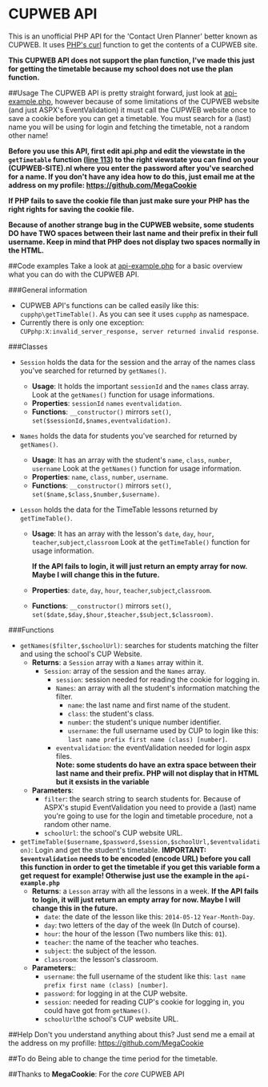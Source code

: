 CUPWEB API
=======

This is an unofficial PHP API for the 'Contact Uren Planner' better known as CUPWEB. It uses [PHP's curl](https://php.net/curl) function to get the contents of a CUPWEB site.

**This CUPWEB API does not support the plan function, I've made this just for getting the timetable because my school does not use the plan function.**

##Usage
The CUPWEB API is pretty straight forward, just look at [api-example.php](api-example.php), however because of some limitations of the CUPWEB website (and just ASPX's EventValidation) it must call the CUPWEB website once to save a cookie before you can get a timetable. You must search for a (last) name you will be using for login and fetching the timetable, not a random other name!

**Before you use this API, first edit api.php and edit the viewstate in the `getTimetable` function ([line 113](https://github.com/MegaCookie/CUP-PHP/blob/master/api.php#L113)) to the right viewstate you can find on your (CUPWEB-SITE).nl where you enter the password after you've searched for a name. If you don't have any idea how to do this, just email me at the address on my profile: https://github.com/MegaCookie**

**If PHP fails to save the cookie file than just make sure your PHP has the right rights for saving the cookie file.**

**Because of another strange bug in the CUPWEB website, some students DO have TWO spaces between their last name and their prefix in their full username. Keep in mind that PHP does not display two spaces normally in the HTML.**

##Code examples
Take a look at [api-example.php](api-example.php) for a basic overview what you can do with the CUPWEB API.

###General information
- CUPWEB API's functions can be called easily like this: `cupphp\getTimeTable()`. As you can see it uses `cupphp` as namespace.
- Currently there is only one exception: ``CUPphp:X:invalid_server_response, server returned invalid response``.

###Classes
- `Session` holds the data for the session and the array of the names class you've searched for returned by `getNames()`.
  - **Usage**: It holds the important `sessionId` and the `names` class array. Look at the `getNames()` function for usage informations.
  - **Properties**: `sessionId` `names` `eventvalidation`.
  - **Functions**: `__constructor()` mirrors `set()`, `set($sessionId,$names,eventvalidation)`.

- `Names` holds the data for students you've searched for returned by `getNames()`.
  - **Usage**: It has an array with the student's `name`, `class`, `number`, `username`  Look at the `getNames()` function for usage information. 
  - **Properties**: `name`, `class`, `number`, `username`.
  - **Functions**: `__constructor()` mirrors `set()`, `set($name,$class,$number,$username)`.

- `Lesson` holds the data for the TimeTable lessons returned by `getTimeTable()`.
  - **Usage**: It has an array with the lesson's `date`, `day`, `hour`, `teacher`,`subject`,`classroom`  Look at the `getTimeTable()` function for usage information. 
    
    **If the API fails to login, it will just return an empty array for now. Maybe I will change this in the future.**
  - **Properties**: `date`, `day`, `hour`, `teacher`,`subject`,`classroom`.
  - **Functions**: `__constructor()` mirrors `set()`, `set($date,$day,$hour,$teacher,$subject,$classroom)`.

###Functions
- `getNames($filter,$schoolUrl)`: searches for students matching the filter and using the school's CUP Website.
  - **Returns**: a `Session` array with a `Names` array within it.
    - `Session`: array of the session and the `Names` array.
      - `session`: session needed for reading the cookie for logging in.
      - `Names`: an array with all the student's information matching the filter.
        - `name`: the last name and first name of the student.
        - `class`: the student's class.
        - `number`: the student's unique number identifier.
        - `username`: the full username used by CUP to login like this: `last name prefix first name (class) [number]`.
      - `eventvalidation`: the eventValidation needed for login aspx files.        
**Note: some students do have an extra space between their last name and their prefix. PHP will not display that in HTML but it exsists in the variable**
  - **Parameters**: 
    - `filter`: the search string to search students for. Because of ASPX's stupid EventValidation you need to provide a (last) name you're going to use for the login and timetable procedure, not a random other name.
    - `schoolUrl`: the school's CUP website URL.
- `getTimeTable($username,$password,$session,$schoolUrl,$eventvalidation)`: Login and get the student's timetable.
  **IMPORTANT: `$eventvalidation` needs to be encoded (encode URL) before you call this function in order to get the timetable if you get this variable form a get request for example! Otherwise just use the example in the `api-example.php`**
  - **Returns**: a `Lesson` array with all the lessons in a week.
        **If the API fails to login, it will just return an empty array for now. Maybe I will change this in the future.**
    - `date`: the date of the lesson like this: `2014-05-12` `Year-Month-Day`.
    -  `day`: two letters of the day of the week (In Dutch of course).
    -  `hour`: the hour of the lesson (Two numbers like this: `01`).
    -  `teacher`: the name of the teacher who teaches.
    -  `subject`: the subject of the lesson.
    -  `classroom`: the lesson's classroom.
  - **Parameters:**:
    - `username`: the full username of the student like this: `last name prefix first name (class) [number]`.
    - `password`: for logging in at the CUP website.
    - `session`: needed for reading CUP's cookie for logging in, you could have got from `getNames()`.
    - `schoolUrl`the school's CUP website URL.


##Help
Don't you understand anything about this? Just send me a email at the address on my profille: https://github.com/MegaCookie

##To do
Being able to change the time period for the timetable.

##Thanks to
**MegaCookie**: For the *core* CUPWEB API
